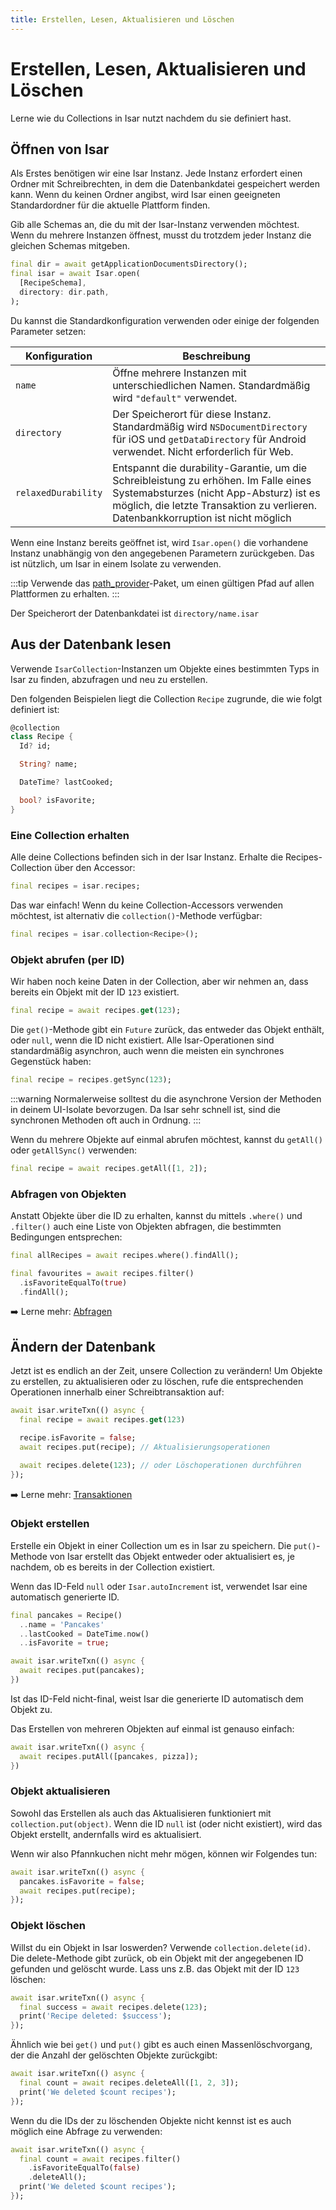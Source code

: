 ```yaml
---
title: Erstellen, Lesen, Aktualisieren und Löschen
---
```


# Erstellen, Lesen, Aktualisieren und Löschen

Lerne wie du Collections in Isar nutzt nachdem du sie definiert hast.

## Öffnen von Isar

Als Erstes benötigen wir eine Isar Instanz. Jede Instanz erfordert einen Ordner mit Schreibrechten, in dem die Datenbankdatei gespeichert werden kann. Wenn du keinen Ordner angibst, wird Isar einen geeigneten Standardordner für die aktuelle Plattform finden.

Gib alle Schemas an, die du mit der Isar-Instanz verwenden möchtest. Wenn du mehrere Instanzen öffnest, musst du trotzdem jeder Instanz die gleichen Schemas mitgeben.

```dart
final dir = await getApplicationDocumentsDirectory();
final isar = await Isar.open(
  [RecipeSchema],
  directory: dir.path,
);
```

Du kannst die Standardkonfiguration verwenden oder einige der folgenden Parameter setzen:

| Konfiguration       | Beschreibung                                                                                                                                                                                                        |
| ------------------- | ------------------------------------------------------------------------------------------------------------------------------------------------------------------------------------------------------------------- |
| `name`              | Öffne mehrere Instanzen mit unterschiedlichen Namen. Standardmäßig wird `"default"` verwendet.                                                                                                                      |
| `directory`         | Der Speicherort für diese Instanz. Standardmäßig wird `NSDocumentDirectory` für iOS und `getDataDirectory` für Android verwendet. Nicht erforderlich für Web.                                                       |
| `relaxedDurability` | Entspannt die durability-Garantie, um die Schreibleistung zu erhöhen. Im Falle eines Systemabsturzes (nicht App-Absturz) ist es möglich, die letzte Transaktion zu verlieren. Datenbankkorruption ist nicht möglich |

Wenn eine Instanz bereits geöffnet ist, wird `Isar.open()` die vorhandene Instanz unabhängig von den angegebenen Parametern zurückgeben. Das ist nützlich, um Isar in einem Isolate zu verwenden.

:::tip
Verwende das [path_provider](https://pub.dev/packages/path_provider)-Paket, um einen gültigen Pfad auf allen Plattformen zu erhalten.
:::

Der Speicherort der Datenbankdatei ist `directory/name.isar`

## Aus der Datenbank lesen

Verwende `IsarCollection`-Instanzen um Objekte eines bestimmten Typs in Isar zu finden, abzufragen und neu zu erstellen.

Den folgenden Beispielen liegt die Collection `Recipe` zugrunde, die wie folgt definiert ist:

```dart
@collection
class Recipe {
  Id? id;

  String? name;

  DateTime? lastCooked;

  bool? isFavorite;
}
```

### Eine Collection erhalten

Alle deine Collections befinden sich in der Isar Instanz. Erhalte die Recipes-Collection über den Accessor:

```dart
final recipes = isar.recipes;
```

Das war einfach! Wenn du keine Collection-Accessors verwenden möchtest, ist alternativ die `collection()`-Methode verfügbar:

```dart
final recipes = isar.collection<Recipe>();
```

### Objekt abrufen (per ID)

Wir haben noch keine Daten in der Collection, aber wir nehmen an, dass bereits ein Objekt mit der ID `123` existiert.

```dart
final recipe = await recipes.get(123);
```

Die `get()`-Methode gibt ein `Future` zurück, das entweder das Objekt enthält, oder `null`, wenn die ID nicht existiert. Alle Isar-Operationen sind standardmäßig asynchron, auch wenn die meisten ein synchrones Gegenstück haben:

```dart
final recipe = recipes.getSync(123);
```

:::warning
Normalerweise solltest du die asynchrone Version der Methoden in deinem UI-Isolate bevorzugen. Da Isar sehr schnell ist, sind die synchronen Methoden oft auch in Ordnung.
:::

Wenn du mehrere Objekte auf einmal abrufen möchtest, kannst du `getAll()` oder `getAllSync()` verwenden:

```dart
final recipe = await recipes.getAll([1, 2]);
```

### Abfragen von Objekten

Anstatt Objekte über die ID zu erhalten, kannst du mittels `.where()` und `.filter()` auch eine Liste von Objekten abfragen, die bestimmten Bedingungen entsprechen:

```dart
final allRecipes = await recipes.where().findAll();

final favourites = await recipes.filter()
  .isFavoriteEqualTo(true)
  .findAll();
```

➡️ Lerne mehr: [Abfragen](queries)

## Ändern der Datenbank

Jetzt ist es endlich an der Zeit, unsere Collection zu verändern! Um Objekte zu erstellen, zu aktualisieren oder zu löschen, rufe die entsprechenden Operationen innerhalb einer Schreibtransaktion auf:

```dart
await isar.writeTxn(() async {
  final recipe = await recipes.get(123)

  recipe.isFavorite = false;
  await recipes.put(recipe); // Aktualisierungsoperationen

  await recipes.delete(123); // oder Löschoperationen durchführen
});
```

➡️ Lerne mehr: [Transaktionen](transactions)

### Objekt erstellen

Erstelle ein Objekt in einer Collection um es in Isar zu speichern. Die `put()`-Methode von Isar erstellt das Objekt entweder oder aktualisiert es, je nachdem, ob es bereits in der Collection existiert.

Wenn das ID-Feld `null` oder `Isar.autoIncrement` ist, verwendet Isar eine automatisch generierte ID.

```dart
final pancakes = Recipe()
  ..name = 'Pancakes'
  ..lastCooked = DateTime.now()
  ..isFavorite = true;

await isar.writeTxn(() async {
  await recipes.put(pancakes);
})
```

Ist das ID-Feld nicht-final, weist Isar die generierte ID automatisch dem Objekt zu.

Das Erstellen von mehreren Objekten auf einmal ist genauso einfach:

```dart
await isar.writeTxn(() async {
  await recipes.putAll([pancakes, pizza]);
})
```

### Objekt aktualisieren

Sowohl das Erstellen als auch das Aktualisieren funktioniert mit `collection.put(object)`. Wenn die ID `null` ist (oder nicht existiert), wird das Objekt erstellt, andernfalls wird es aktualisiert.

Wenn wir also Pfannkuchen nicht mehr mögen, können wir Folgendes tun:

```dart
await isar.writeTxn(() async {
  pancakes.isFavorite = false;
  await recipes.put(recipe);
});
```

### Objekt löschen

Willst du ein Objekt in Isar loswerden? Verwende `collection.delete(id)`. Die delete-Methode gibt zurück, ob ein Objekt mit der angegebenen ID gefunden und gelöscht wurde. Lass uns z.B. das Objekt mit der ID `123` löschen:

```dart
await isar.writeTxn(() async {
  final success = await recipes.delete(123);
  print('Recipe deleted: $success');
});
```

Ähnlich wie bei `get()` und `put()` gibt es auch einen Massenlöschvorgang, der die Anzahl der gelöschten Objekte zurückgibt:

```dart
await isar.writeTxn(() async {
  final count = await recipes.deleteAll([1, 2, 3]);
  print('We deleted $count recipes');
});
```

Wenn du die IDs der zu löschenden Objekte nicht kennst ist es auch möglich eine Abfrage zu verwenden:

```dart
await isar.writeTxn(() async {
  final count = await recipes.filter()
    .isFavoriteEqualTo(false)
    .deleteAll();
  print('We deleted $count recipes');
});
```
